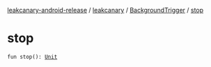 [leakcanary-android-release](../../index.md) / [leakcanary](../index.md) / [BackgroundTrigger](index.md) / [stop](./stop.md)

# stop

`fun stop(): `[`Unit`](https://kotlinlang.org/api/latest/jvm/stdlib/kotlin/-unit/index.html)